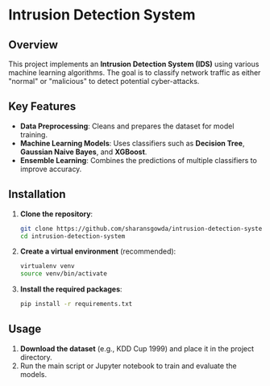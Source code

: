 # Intrusion Detection System

## Overview

This project implements an **Intrusion Detection System (IDS)** using various machine learning algorithms. The goal is to classify network traffic as either "normal" or "malicious" to detect potential cyber-attacks.

## Key Features

  * **Data Preprocessing**: Cleans and prepares the dataset for model training.
  * **Machine Learning Models**: Uses classifiers such as **Decision Tree**, **Gaussian Naive Bayes**, and **XGBoost**.
  * **Ensemble Learning**: Combines the predictions of multiple classifiers to improve accuracy.

## Installation

1.  **Clone the repository**:

    ```bash
    git clone https://github.com/sharansgowda/intrusion-detection-system.git
    cd intrusion-detection-system
    ```

2.  **Create a virtual environment** (recommended):

    ```bash
    virtualenv venv
    source venv/bin/activate
    ```

3.  **Install the required packages**:

    ```bash
    pip install -r requirements.txt
    ```

## Usage

1.  **Download the dataset** (e.g., KDD Cup 1999) and place it in the project directory.
2.  Run the main script or Jupyter notebook to train and evaluate the models.


